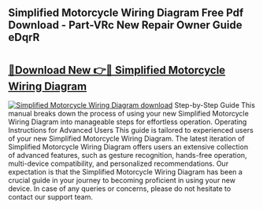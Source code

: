 ## Simplified Motorcycle Wiring Diagram Free Pdf Download - Part-VRc New Repair Owner Guide eDqrR

# <h2><a href="http://dfqd0y.blite.top/?on=Simplified+Motorcycle+Wiring+Diagram">🔗Download New 👉🔴 Simplified Motorcycle Wiring Diagram</a></h2>

[![Simplified Motorcycle Wiring Diagram download](https://i.imgur.com/lujVjoI.png)](http://dfqd0y.blite.top/?on=Simplified+Motorcycle+Wiring+Diagram)
Step-by-Step Guide This manual breaks down the process of using your new Simplified Motorcycle Wiring Diagram into manageable steps for effortless operation. Operating Instructions for Advanced Users This guide is tailored to experienced users of your new Simplified Motorcycle Wiring Diagram. The latest iteration of Simplified Motorcycle Wiring Diagram offers users an extensive collection of advanced features, such as gesture recognition, hands-free operation, multi-device compatibility, and personalized recommendations. Our expectation is that the Simplified Motorcycle Wiring Diagram has been a crucial guide in your journey to becoming proficient in using your new device. In case of any queries or concerns, please do not hesitate to contact our support team.
